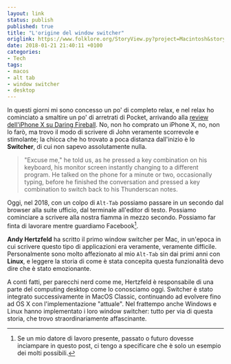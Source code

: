 ```yaml
---
layout: link
status: publish
published: true
title: "L'origine del window switcher"
origlink: https://www.folklore.org/StoryView.py?project=Macintosh&story=Switcher.txt
date: 2018-01-21 21:40:11 +0100
categories:
- Tech
tags:
- macos
- alt tab
- window switcher
- desktop
---
```


In questi giorni mi sono concesso un po' di completo relax, e nel relax ho cominciato a smaltire un po' di arretrati di Pocket, arrivando alla [review dell'iPhone X su Daring Fireball](https://daringfireball.net/2017/12/the_iphone_x). No, non ho comprato un iPhone X, no, non lo farò, ma trovo il modo di scrivere di John veramente scorrevole e stimolante; la chicca che ho trovato a poca distanza dall'inizio è lo **Switcher**, di cui non sapevo assolutamente nulla.

> "Excuse me," he told us, as he pressed a key combination on his keyboard, his monitor screen instantly changing to a different program. He talked on the phone for a minute or two, occasionally typing, before he finished the conversation and pressed a key combination to switch back to his Thunderscan notes.

Oggi, nel 2018, con un colpo di `Alt-Tab` possiamo passare in un secondo dal browser alla suite ufficio, dal terminale all'editor di testo. Possiamo cominciare a scrivere alla nostra fiamma in mezzo secondo. Possiamo far finta di lavorare mentre guardiamo Facebook[^1].

**Andy Hertzfeld** ha scritto il primo window switcher per Mac, in un'epoca in cui scrivere questo tipo di applicazioni era veramente, veramente difficile. Personalmente sono molto affezionato al mio `Alt-Tab` sin dai primi anni con **Linux**, e leggere la storia di come è stata concepita questa funzionalità devo dire che è stato emozionante.

A conti fatti, per parecchi nerd come me, Hertzfeld è responsabile di una parte del computing desktop come lo conosciamo oggi. Switcher è stato integrato successivamente in MacOS Classic, continuando ad evolvere fino ad OS X con l'implementazione "attuale". Nel frattempo anche Windows e Linux hanno implementato i loro window switcher: tutto per via di questa storia, che trovo straordinariamente affascinante.

[^1]: Se un mio datore di lavoro presente, passato o futuro dovesse inciampare in questo post, ci tengo a specificare che è solo un esempio dei molti possibili.
